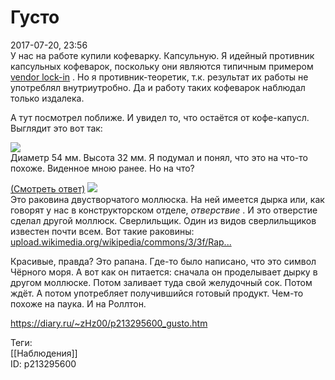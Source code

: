 Густо
======

   
 2017-07-20, 23:56   
  У нас на работе купили кофеварку. Капсульную. Я идейный противник капсульных кофеварок, поскольку они являются типичным примером  [vendor lock-in](https://ru.wikipedia.org/wiki/%D0%9F%D1%80%D0%B8%D0%B2%D1%8F%D0%B7%D0%BA%D0%B0_%D0%BA_%D0%BF%D0%BE%D1%81%D1%82%D0%B0%D0%B2%D1%89%D0%B8%D0%BA%D1%83)  . Но я противник-теоретик, т.к. результат их работы не употреблял внутриутробно. Да и работу таких кофеварок наблюдал только издалека.   
   
 А тут посмотрел поближе. И увидел то, что остаётся от кофе-капусл. Выглядит это вот так:   
   
   [![](https://i.imgur.com/1oiLTGwl.jpg)](https://i.imgur.com/1oiLTGw.jpg)     
 Диаметр 54 мм. Высота 32 мм. Я подумал и понял, что это на что-то похоже. Виденное мною ранее. Но на что?   
   
  [(Смотреть ответ)](https://zHz00.diary.ru/p213295600.htm?index=1#linkmore213295600m1)      [![](https://i.imgur.com/LvNmMAU.jpg)](https://avla.livejournal.com/243413.html)     
 Это раковина двустворчатого моллюска. На ней имеется дырка или, как говорят у нас в конструкторском отделе,  *отверствие*  . И это отверстие сделал другой моллюск. Сверлильщик. Один из видов сверлильщиков известен почти всем. Вот такие раковины:  [upload.wikimedia.org/wikipedia/commons/3/3f/Rap...](https://upload.wikimedia.org/wikipedia/commons/3/3f/Rapana_venosa_01.JPG)    
   
 Красивые, правда? Это рапана. Где-то было написано, что это символ Чёрного моря. А вот как он питается: сначала он проделывает дырку в другом моллюске. Потом заливает туда свой желудочный сок. Потом ждёт. А потом употребляет получившийся готовый продукт. Чем-то похоже на паука. И на Роллтон.   
     
    
 <https://diary.ru/~zHz00/p213295600_gusto.htm>   
   
 Теги:   
 [[Наблюдения]]   
 ID: p213295600
